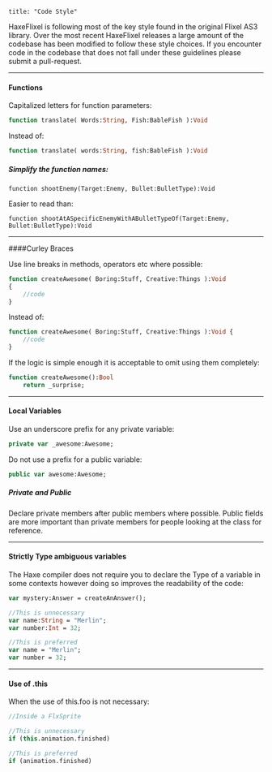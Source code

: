 ```
title: "Code Style"
```

HaxeFlixel is following most of the key style found in the original Flixel AS3 library.
Over the most recent HaxeFlixel releases a large amount of the codebase has been modified to follow these style choices.
If you encounter code in the codebase that does not fall under these guidelines please submit a pull-request.

----

#### Functions

Capitalized letters for function parameters:

``` haxe
function translate( Words:String, Fish:BableFish ):Void
```

Instead of:

``` haxe
function translate( words:String, fish:BableFish ):Void
```

##### Simplify the function names:

```
function shootEnemy(Target:Enemy, Bullet:BulletType):Void
```

Easier to read than:

```
function shootAtASpecificEnemyWithABulletTypeOf(Target:Enemy, Bullet:BulletType):Void
```

----

####Curley Braces

Use line breaks in methods, operators etc where possible:

``` haxe
function createAwesome( Boring:Stuff, Creative:Things ):Void
{
	//code
}
```

Instead of:

``` haxe
function createAwesome( Boring:Stuff, Creative:Things ):Void {
	//code
}
```

If the logic is simple enough it is acceptable to omit using them completely:

``` haxe
function createAwesome():Bool
	return _surprise;
```

----

#### Local Variables

Use an underscore prefix for any private variable:

``` haxe
private var _awesome:Awesome;
```

Do not use a prefix for a public variable:

``` haxe
public var awesome:Awesome;
```

##### Private and Public

Declare private members after public members where possible.
Public fields are more important than private members for people looking at the class for reference.

----

#### Strictly Type ambiguous variables

The Haxe compiler does not require you to declare the Type of a variable in some contexts however doing so improves the readability of the code:

``` haxe
var mystery:Answer = createAnAnswer();

//This is unnecessary
var name:String = "Merlin";
var number:Int = 32;

//This is preferred
var name = "Merlin";
var number = 32;
```

----

#### Use of .this

When the use of this.foo is not necessary:

``` haxe
//Inside a FlxSprite

//This is unnecessary
if (this.animation.finished)

//This is preferred
if (animation.finished)
```
